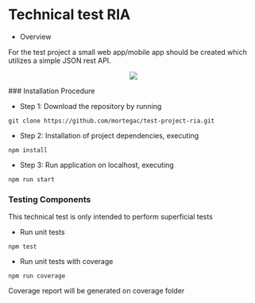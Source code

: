 # Technical test RIA  

- Overview

For the test project a small web app/mobile app should be created which utilizes a simple JSON rest API.

<p align="center">
  <img src="https://raw.githubusercontent.com/mortegac/test-project-ria/master/demo.gif">
</p>
### Installation Procedure

- Step 1:  Download the repository by running 
```
git clone https://github.com/mortegac/test-project-ria.git
```

- Step 2: Installation of project dependencies, executing
```
npm install
```

- Step 3:  Run application on localhost, executing
```
npm run start
```



### Testing Components

This technical test is only intended to perform superficial tests

- Run unit tests
```
npm test
```

- Run unit tests with coverage
```
npm run coverage
```

Coverage report will be generated on coverage folder